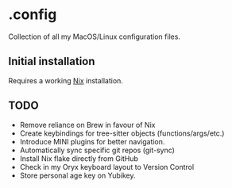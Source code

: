 # .config

Collection of all my MacOS/Linux configuration files.

## Initial installation

Requires a working [Nix](https://nixos.org/download/) installation.

## TODO

- Remove reliance on Brew in favour of Nix
- Create keybindings for tree-sitter objects (functions/args/etc.)
- Introduce MINI plugins for better navigation.
- Automatically sync specific git repos (git-sync)
- Install Nix flake directly from GitHub
- Check in my Oryx keyboard layout to Version Control
- Store personal age key on Yubikey.
